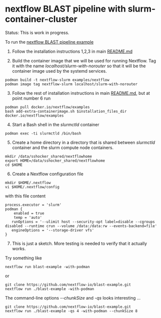 # nextflow BLAST pipeline with slurm-container-cluster

Status: This is work in progress. 

To run the [nextflow BLAST pipeline example](https://www.nextflow.io/example3.html)


1. Follow the installation instructions 1,2,3 in main [README.md](../../README.md)

2. Build the container image that we will be used for running Nextflow.
Tag it with the name _localhost/slurm-with-norouter_ so that it will be the container image used by the systemd services.

```
podman build -t nextflow-slurm examples/nextflow
podman image tag nextflow-slurm localhost/slurm-with-norouter
```

3. Follow the rest of installation instructions in main [README.md](../../README.md), 
but at point number 6 run 

```
podman pull docker.io/nextflow/examples
bash add-extra-containerimage.sh $installation_files_dir docker.io/nextflow/examples
```

4. Start a Bash shell in the _slurmctld_ container

```
podman exec -ti slurmctld /bin/bash
```

5. Create a home directory in a directory that is shared between _slurmctld_ container and the slurm compute node containers.

```
mkdir /data/sshocker_shared/nextflowhome
export HOME=/data/sshocker_shared/nextflowhome
cd $HOME
```

6. Create a Nextflow configuration file

```
mkdir $HOME/.nextflow
vi $HOME/.nextflow/config
```

with this file content

```
process.executor = 'slurm'
podman {
    enabled = true
    temp = 'auto'
   runOptions = '--ulimit host --security-opt label=disable --cgroups disabled --runtime crun --volume /data:/data:rw --events-backend=file'
   engineOptions = '--storage-driver vfs'
}
```

7. This is just a sketch. More testing is needed to verify that it actually works.

Try something like

```
nextflow run blast-example -with-podman 
```

or


```
git clone https://github.com/nextflow-io/blast-example.git
nextflow run ./blast-example -with-podman 
```

The command-line options  _--chunkSize_ and _-qs_ looks interesting ...

```
git clone https://github.com/nextflow-io/blast-example.git
nextflow run ./blast-example -qs 4 -with-podman --chunkSize 8
```
